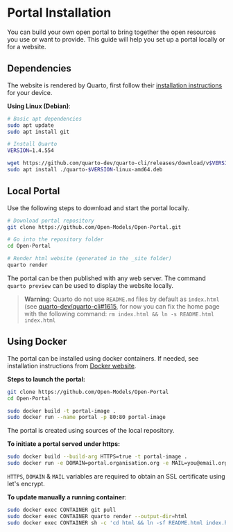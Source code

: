 # Portal Installation

You can build your own open portal to bring together the open resources you use or want to provide. This guide will help
you set up a portal locally or for a website.

## Dependencies

The website is rendered by Quarto, first follow their [installation instructions](https://quarto.org/docs/get-started/) for your device.

**Using Linux (Debian)**:
```bash
# Basic apt dependencies
sudo apt update
sudo apt install git

# Install Quarto
VERSION=1.4.554

wget https://github.com/quarto-dev/quarto-cli/releases/download/v$VERSION/quarto-$VERSION-linux-amd64.deb
sudo apt install ./quarto-$VERSION-linux-amd64.deb
```

## Local Portal

Use the following steps to download and start the portal locally.

```bash
# Download portal repository
git clone https://github.com/Open-Models/Open-Portal.git

# Go into the repository folder
cd Open-Portal

# Render html website (generated in the _site folder)
quarto render
```

The portal can be then published with any web server. The command `quarto preview` can be used to display the website locally.

> **Warning**: Quarto do not use `README.md` files by default as `index.html` (see
> [quarto-dev/quarto-cli#1615](https://github.com/quarto-dev/quarto-cli/issues/1615),
> for now you can fix the home page with the following command: `rm index.html && ln -s README.html index.html`

## Using Docker

The portal can be installed using docker containers. If needed, see installation instructions from [Docker
website](https://docs.docker.com/engine/install/).

**Steps to launch the portal:**
```bash
git clone https://github.com/Open-Models/Open-Portal
cd Open-Portal

sudo docker build -t portal-image .
sudo docker run --name portal -p 80:80 portal-image
```

The portal is created using sources of the local repository.

**To initiate a portal served under https:**
```bash
sudo docker build --build-arg HTTPS=true -t portal-image .
sudo docker run -e DOMAIN=portal.organisation.org -e MAIL=you@email.org -p 80:80 -p 443:443 portal-image
```

`HTTPS`, `DOMAIN` & `MAIL` variables are required to obtain an SSL certificate using let's encrypt.

**To update manually a running container**:
```bash
sudo docker exec CONTAINER git pull
sudo docker exec CONTAINER quarto render --output-dir=html
sudo docker exec CONTAINER sh -c 'cd html && ln -sf README.html index.html'
```
